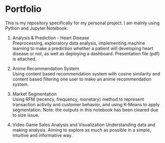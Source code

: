 # Portfolio
This is my repository specifically for my personal project. I am mainly using Python and Jupyter Notebook.


1. Analysis & Prediction - Heart Disease  
Preprocessing, exploratory data analysis, implementing machine learning to make a prediction whether a patient will developing heart disease or not, as well as deploying a dashboard. Presentation file (pdf) is attached.

2. Anime Recommendation System  
Using content based recommendation system with cosine similarity and content based filtering one user to make an anime recommendation system.

3. Market Segmentation  
Using RFM (recency, frequency, monetary) method to represent transaction activity and customer behavior, and using K-Means to apply segmentation. Note: the outputs in this notebook has been cleared due to size issue.

4. Video Game Sales Analysis and Visualization
Understanding data and making analysis. Aiming to explore as much as possible in a simple, intuitive and informative way.
